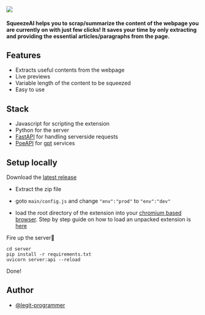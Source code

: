 
![](https://i.ibb.co/SyS6L0h/Capture.png)


#### SqueezeAI helps you to scrap/summarize the content of the webpage you are currently on with just few clicks! It saves your time by only extracting and providing the essential articles/paragraphs from the page.


## Features

- Extracts useful contents from the webpage
- Live previews
- Variable length of the content to be squeezed
- Easy to use
  
## Stack
- Javascript for scripting the extension
- Python for the server
- [FastAPI](https://fastapi.tiangolo.com/) for handling serverside requests
- [PoeAPI](https://github.com/ading2210/poe-api) for [gpt](https://openai.com/blog/chatgpt) services
 
## Setup locally
Download the [latest release](https://github.com/legit-programmer/squeeze-ai/releases)

- Extract the zip file

- goto ```main/config.js``` and change ```"env":"prod"``` to ```"env":"dev"```
- load the root directory of the extension into your [chromium based browser](https://www.google.co.in/search?q=chromium+based+browsers). Step by step guide on how to load an unpacked extension is [here](https://developer.chrome.com/docs/extensions/mv3/getstarted/development-basics/#load-unpacked)

Fire up the server🚀

```
cd server
pip install -r requirements.txt
uvicorn server:api --reload
```

Done!

## Author

- [@legit-programmer](https://www.github.com/legit-programmer)

